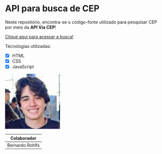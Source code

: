 # API para busca de CEP
Neste repositório, encontra-se o código-fonte utilizado para pesquisar CEP por meio da **API Via CEP**!
 
 [Clique aqui para acessar a busca!](https://berohlfs.github.io/API-para-busca-de-CEP/)
 
 Técnologias utilizadas:
 - [x] HTML
 - [x] CSS
 - [x] JavaScript
 
 ![](imgs/colaborador1.jpg)
 
 | Colaborador | 
 | --- |
 | Bernardo Rohlfs | 

